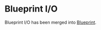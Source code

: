 # Blueprint I/O

Blueprint I/O has been merged into [Blueprint](https://github.com:devstructure/blueprint).

